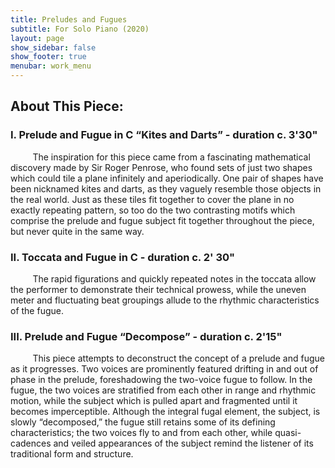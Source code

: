 ```yaml
---
title: Preludes and Fugues
subtitle: For Solo Piano (2020)
layout: page
show_sidebar: false
show_footer: true
menubar: work_menu
---
```


## About This Piece:

### I. Prelude and Fugue in C “Kites and Darts” - duration c. 3'30"
&nbsp;&nbsp;&nbsp;&nbsp;&nbsp;&nbsp;&nbsp;&nbsp; The inspiration for this piece came from a fascinating mathematical discovery made by Sir Roger Penrose, who found sets of just two shapes which could tile a plane infinitely and aperiodically. One pair of shapes have been nicknamed kites and darts, as they vaguely resemble those objects in the real world. Just as these tiles fit together to cover the plane in no exactly repeating pattern, so too do the two contrasting motifs which comprise the prelude and fugue subject fit together throughout the piece, but never quite in the same way.

### II. Toccata and Fugue in C - duration c. 2' 30"
&nbsp;&nbsp;&nbsp;&nbsp;&nbsp;&nbsp;&nbsp;&nbsp; The rapid figurations and quickly repeated notes in the toccata allow the performer to demonstrate their technical prowess, while the uneven meter and fluctuating beat groupings allude to the rhythmic characteristics of the fugue.

### III. Prelude and Fugue “Decompose” - duration c. 2'15"
&nbsp;&nbsp;&nbsp;&nbsp;&nbsp;&nbsp;&nbsp;&nbsp; This piece attempts to deconstruct the concept of a prelude and fugue as it progresses. Two voices are prominently featured drifting in and out of phase in the prelude, foreshadowing the two-voice fugue to follow. In the fugue, the two voices are stratified from each other in range and rhythmic motion, while the subject which is pulled apart and fragmented until it becomes imperceptible. Although the integral fugal element, the subject, is slowly “decomposed,” the fugue still retains some of its defining characteristics; the two voices fly to and from each other, while quasi-cadences and veiled appearances of the subject remind the listener of its traditional form and structure.